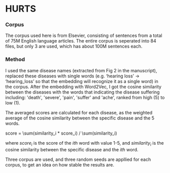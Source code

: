 # HURTS

### Corpus
The corpus used here is from Elsevier, consisting of sentences from a total of 75M English language articles. The entire corpus is seperated into 84 files, but only 3 are used, which has about 100M sentences each.

### Method
I used the same disease names (extracted from Fig 2 in the manuscript), replaced these diseases with single words (e.g. ‘hearing loss’ -> ‘hearing_loss’ so that the embedding will recognize it as a single word) in the corpus. After the embedding with Word2Vec, I got the cosine similarity between the diseases with the words that indicating the disease suffering including: 'death', 'severe', 'pain', 'suffer' and 'ache', ranked from high (5) to low (1).

The averaged scores are calculated for each disease, as the weighted average of the cosine similarity between the specific disease and the 5 words. 

score = \sum(similarity_i * score_i) / \sum(similarity_i)

where $score_i$ is the score of the $ith$ word with value 1-5, and $similarity_i$ is the cosine similarity between the specific disease and the $ith$ word.

Three corpus are used, and three random seeds are appllied for each corpus, to get an idea on how stable the results are.
